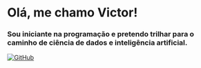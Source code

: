 # Olá, me chamo Victor!

### Sou iniciante na programação e pretendo trilhar para o caminho de ciência de dados e inteligência artificial.



[![GitHub](https://img.shields.io/badge/GitHub-100000?style=for-the-badge&logo=github&logoColor=white)](https://github.com/VictorD-S)
